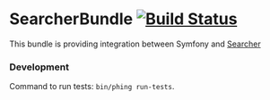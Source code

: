 # SearcherBundle [![Build Status](https://travis-ci.org/krzysztof-gzocha/searcher-bundle.svg?branch=master)](https://travis-ci.org/krzysztof-gzocha/searcher-bundle)

This bundle is providing integration between Symfony and [Searcher](https://github.com/krzysztof-gzocha/searcher)

### Development
Command to run tests: `bin/phing run-tests`.
